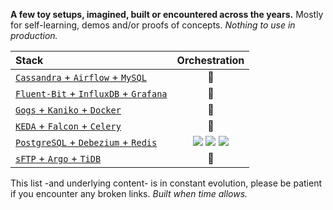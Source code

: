 **A few toy setups, imagined, built or encountered across the years.** Mostly for
self-learning, demos and/or proofs of concepts. _Nothing to use in production._

| Stack | Orchestration |
| :-- | :-: |
| [`Cassandra` + `Airflow` + `MySQL`](cassandra-airflow-myssql) | :construction: |
| [`Fluent-Bit` + `InfluxDB` + `Grafana`](fluentbit-influxdb-grafana) | :construction: |
| [`Gogs` + `Kaniko` + `Docker`](gogs-kaniko-docker) | :construction: |
| [`KEDA` + `Falcon` + `Celery`](keda-falcon-celery) | :construction: |
| [`PostgreSQL` + `Debezium` + `Redis`](postgresql-debezium-redis) | [![](https://raw.githubusercontent.com/carnarez/static/master/logos/docker_17x12.png)](debezium-postgresql-redis/docker-compose.yaml) [![](https://raw.githubusercontent.com/carnarez/static/master/logos/kubernetes_14x14.png)](debezium-postgresql-redis/kubernetes.yaml) [![](https://raw.githubusercontent.com/carnarez/static/master/logos/nomad_12x14.png)](debezium-postgresql-redis/nomad.hcl) |
| [`sFTP` + `Argo` + `TiDB`](sftp-argo-tidb) | :construction: |

This list -and underlying content- is in constant evolution, please be patient if you
encounter any broken links. _Built when time allows._
